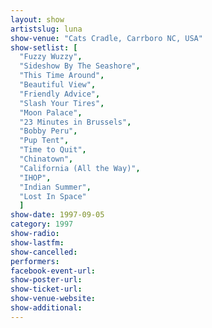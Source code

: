 ```yaml
---
layout: show
artistslug: luna
show-venue: "Cats Cradle, Carrboro NC, USA"
show-setlist: [
  "Fuzzy Wuzzy",
  "Sideshow By The Seashore",
  "This Time Around",
  "Beautiful View",
  "Friendly Advice",
  "Slash Your Tires",
  "Moon Palace",
  "23 Minutes in Brussels",
  "Bobby Peru",
  "Pup Tent",
  "Time to Quit",
  "Chinatown",
  "California (All the Way)",
  "IHOP",
  "Indian Summer",
  "Lost In Space"
  ]
show-date: 1997-09-05
category: 1997
show-radio: 
show-lastfm: 
show-cancelled: 
performers: 
facebook-event-url: 
show-poster-url: 
show-ticket-url: 
show-venue-website: 
show-additional: 
---
```


